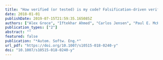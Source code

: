 ```yaml
---
title: "How verified (or tested) is my code? Falsification-driven verification and testing"
date: 2018-01-01
publishDate: 2019-07-15T21:59:35.165085Z
authors: ["Alex Groce", "Iftekhar Ahmed", "Carlos Jensen", "Paul E. McKenney", "Josie Holmes"]
publication_types: ["2"]
abstract: ""
featured: false
publication: "*Autom. Softw. Eng.*"
url_pdf: "https://doi.org/10.1007/s10515-018-0240-y"
doi: "10.1007/s10515-018-0240-y"
---
```


